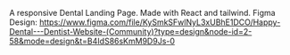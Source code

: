 A responsive Dental Landing Page. Made with React and tailwind. Figma Design: https://www.figma.com/file/KySmkSFwlNyL3xUBhE1DCO/Happy-Dental---Dentist-Website-(Community)?type=design&node-id=2-58&mode=design&t=B4IdS86sKmM9D9Js-0

